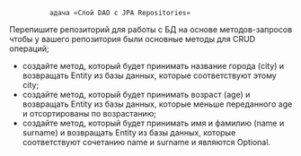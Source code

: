               адача «Слой DAO c JPA Repositories»

Перепишите репозиторий для работы с БД на основе методов-запросов чтобы у вашего репозитория были основные методы для CRUD операций;

- создайте метод, который будет принимать название города (city) и возвращать Entity из базы данных, которые соответствуют этому city;
- создайте метод, который будет принимать возраст (age) и возвращать Entity из базы данных, которые меньше переданного age и отсортированы по возрастанию;
- создайте метод, который будет принимать имя и фамилию (name и surname) и возвращать Entity из базы данных, которые соответствуют сочетанию name и surname и являются Optional.
